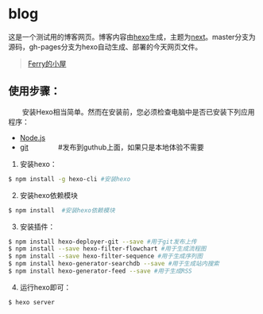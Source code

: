 # blog
这是一个测试用的博客网页。博客内容由[hexo](https://hexo.io/zh-cn/)生成，主题为[next](http://theme-next.iissnan.com/)。master分支为源码，gh-pages分支为hexo自动生成、部署的今天网页文件。
> [Ferry的小屋](http://ferrygreen.top/)


## 使用步骤：  
&emsp;&emsp;安装Hexo相当简单。然而在安装前，您必须检查电脑中是否已安装下列应用程序：   
  + [Node.js](http://nodejs.org/)
  + [git](https://git-scm.com/) &emsp;&emsp;&emsp;&emsp;#发布到guthub上面，如果只是本地体验不需要
  

  1. 安装hexo：  
  ```Bash
  $ npm install -g hexo-cli #安装hexo
  ```
  2. 安装hexo依赖模块
  ```Bash
  $ npm install  #安装hexo依赖模块
  ```
  3. 安装插件：
  ```Bash
  $ npm install hexo-deployer-git --save #用于git发布上传
  $ npm install --save hexo-filter-flowchart #用于生成流程图
  $ npm install --save hexo-filter-sequence #用于生成序列图
  $ npm install hexo-generator-searchdb --save #用于生成站内搜索
  $ npm install hexo-generator-feed --save #用于生成RSS
  ```  
  4. 运行hexo即可：  
  ```Bash
  $ hexo server
  ```

